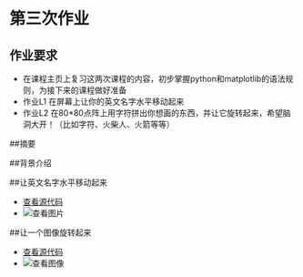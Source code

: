 # 第三次作业

## 作业要求
* 在课程主页上复习这两次课程的内容，初步掌握python和matplotlib的语法规则，为接下来的课程做好准备
* 作业L1 在屏幕上让你的英文名字水平移动起来
* 作业L2 在80*80点阵上用字符拼出你想画的东西，并让它旋转起来，希望脑洞大开！（比如字符、火柴人、火箭等等）

##摘要

##背景介绍

##让英文名字水平移动起来
* [查看源代码](https://github.com/chunx1ng/computational_physics_N2014301890026/blob/master/Exercise_03-Let-your-name-move-Let-an-object-spin/ex03_1.py)
* ![查看图片](http://a3.qpic.cn/psb?/V14dvOL90MQVdu/lRZghWBe0gAJRkidZXetbfeOQl3t89XUCR2AeWZeCAQ!/b/dK0AAAAAAAAA&bo=WwNTAQAAAAADByg!&rf=viewer_4)

##让一个图像旋转起来
* [查看源代码]()
* ![查看图像]()
